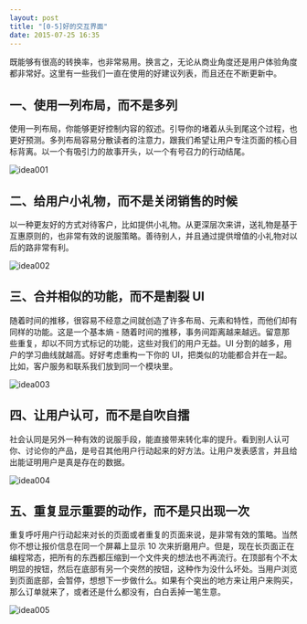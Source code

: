 ```yaml
---
layout: post
title: "[0-5]好的交互界面"
date: 2015-07-25 16:35
---
```


既能够有很高的转换率，也非常易用。换言之，无论从商业角度还是用户体验角度都非常好。这里有一些我们一直在使用的好建议列表，而且还在不断更新中。

## 一、使用一列布局，而不是多列

使用一列布局，你能够更好控制内容的叙述。引导你的堵着从头到尾这个过程，也更好预测。多列布局容易分散读者的注意力，跟我们希望让用户专注页面的核心目标背离。以一个有吸引力的故事开头，以一个有号召力的行动结尾。

![idea001](http://pic-bin.b0.upaiyun.com/beepony-blog/goodui/idea001.png)

## 二、给用户小礼物，而不是关闭销售的时候

以一种更友好的方式对待客户，比如提供小礼物。从更深层次来讲，送礼物是基于互惠原则的，也非常有效的说服策略。善待别人，并且通过提供增值的小礼物对以后的路非常有利。

![idea002](http://pic-bin.b0.upaiyun.com/beepony-blog/goodui/idea002.png)



## 三、合并相似的功能，而不是割裂 UI

随着时间的推移，很容易不经意之间就创造了许多布局、元素和特性，而他们却有同样的功能。这是一个基本熵 - 随着时间的推移，事务间距离越来越远。留意那些重复，却以不同方式标记的功能，这些对我们的用户无益。UI 分割的越多，用户的学习曲线就越高。好好考虑重构一下你的 UI，把类似的功能都合并在一起。比如，客户服务和联系我们放到同一个模块里。

![idea003](http://pic-bin.b0.upaiyun.com/beepony-blog/goodui/idea003.png)



## 四、让用户认可，而不是自吹自擂

社会认同是另外一种有效的说服手段，能直接带来转化率的提升。看到别人认可你、讨论你的产品，是号召其他用户行动起来的好方法。让用户发表感言，并且给出能证明用户是真是存在的数据。

![idea004](http://pic-bin.b0.upaiyun.com/beepony-blog/goodui/idea004.png)



## 五、重复显示重要的动作，而不是只出现一次

重复呼吁用户行动起来对长的页面或者重复的页面来说，是非常有效的策略。当然你不想让报价信息在同一个屏幕上显示 10 次来折磨用户。但是，现在长页面正在编程常态，把所有的东西都压缩到一个文件夹的想法也不再流行。在顶部有个不太明显的按钮，然后在底部有另一个突然的按钮，这种作为没什么坏处。当用户浏览到页面底部，会暂停，想想下一步做什么。如果有个突出的地方来让用户来购买，那么订单就来了，或者还是什么都没有，白白丢掉一笔生意。

![idea005](http://pic-bin.b0.upaiyun.com/beepony-blog/goodui/idea005.png)